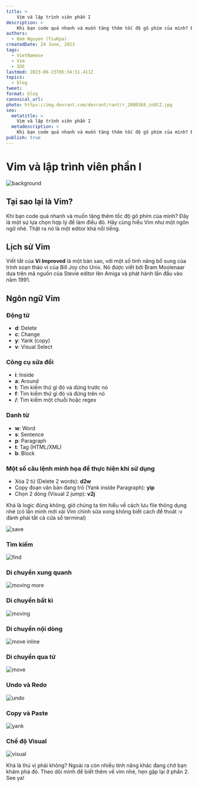 ```yaml
---
title: >
    Vim và lập trình viên phần I
description: >
    Khi bạn code quá nhanh và muốn tăng thêm tốc độ gõ phím của mình? Đây là một sự lựa chọn hợp lý để làm điều đó
authors:
  - Nam Nguyen (TsuKpa)
createdDate: 24 June, 2023
tags:
  - VietNamese
  - Vim
  - IDE
lastmod: 2023-06-23T05:34:51.411Z
topics:
  - blog
tweet:
format: blog
canonical_url:
photo: https://img.devrant.com/devrant/rant/r_2080368_znDCZ.jpg
seo:
  metatitle: >
    Vim và lập trình viên phần I
  metadescription: >
    Khi bạn code quá nhanh và muốn tăng thêm tốc độ gõ phím của mình? Đây là một sự lựa chọn hợp lý để làm điều đó
publish: true
---
```


# Vim và lập trình viên phần I

![background](https://img.devrant.com/devrant/rant/r_2080368_znDCZ.jpg)

## Tại sao lại là Vim?

Khi bạn code quá nhanh và muốn tăng thêm tốc độ gõ phím của mình? Đây là một sự lựa chọn hợp lý để làm điều đó. Hãy cùng hiểu Vim như một ngôn ngữ nhé. Thật ra nó là một editor khá nổi tiếng.

## Lịch sử Vim

Viết tắt của __Vi Improved__ là một bản sao, với một số tính năng bổ sung của trình soạn thảo vi của Bill Joy cho Unix. Nó được viết bởi Bram Moolenaar dựa trên mã nguồn của Stevie editor lên Amiga và phát hành lần đầu vào năm 1991.

## Ngôn ngữ Vim

### Động từ

- __d__: Delete
- __c__: Change
- __y__: Yank (copy)
- __v__: Visual Select

### Công cụ sửa đổi

- __i__: Inside
- __a__: Around
- __t__: Tìm kiếm thứ gì đó và dừng trước nó
- __f__: Tìm kiếm thứ gì đó và đứng trên nó
- __/__: Tìm kiếm một chuỗi hoặc regex

### Danh từ

- __w__: Word
- __s__: Sentence
- __p__: Paragraph
- __t__: Tag (HTML/XML)
- __b__: Block

### Một số câu lệnh minh họa để thực hiện khi sử dụng

- Xóa 2 từ (Delete 2 words): __d2w__
- Copy đoạn văn bản đang trỏ (Yank inside Paragraph): __yip__
- Chọn 2 dòng (Visual 2 jump): __v2j__

Khá là logic đúng không, giờ chúng ta tìm hiểu về cách lưu file thông dụng nhé (có lần mình mới xài Vim chỉnh sửa xong không biết cách để thoát :v đành phải tắt cả cửa sổ terminal)

![save](https://1.bp.blogspot.com/-dqGEc-c9_ms/XkgNmFn_AgI/AAAAAAAACD8/JsWwKH4bNhg-vRVkuhb3w_O451OClRVfgCLcBGAsYHQ/s1600/saveFile.png)

### Tìm kiếm

![find](https://1.bp.blogspot.com/-1TrIgjv0XNs/XkgNknqLmoI/AAAAAAAACDw/NmujYxv7h9UOI3DR18cnDOzWZ0uFulS7ACLcBGAsYHQ/s1600/find.png)

### Di chuyển xung quanh

![moving more](https://1.bp.blogspot.com/-zq1NumlIByQ/XkgNkq3-WxI/AAAAAAAACDs/Mj_XXuVFT3M4AfJHQeZJzcxrgPiCwPBiACLcBGAsYHQ/s1600/moving.png)

### Di chuyển bất kì

![moving](https://1.bp.blogspot.com/-Fs0HOtfn5zU/XkgNl1kAEAI/AAAAAAAACD4/o9QrGMEuNjEMXN7us2oEAwIbeDFW9-lzwCLcBGAsYHQ/s1600/movingMore.png)

### Di chuyển nội dòng

![move inline](https://1.bp.blogspot.com/-aARqNkWSzDU/XkgNlSawxgI/AAAAAAAACD0/zuG7TgOdeysTVZuIA3kYNTj4vIx5FKCJwCLcBGAsYHQ/s1600/movingInline.png)

### Di chuyển qua từ

![move](https://1.bp.blogspot.com/-ZwBxRSAjkTU/XkgNkn95V9I/AAAAAAAACDo/nqrdYOHTY3USXK5t5wdW9-B2w0Z5BM0AACLcBGAsYHQ/s1600/moveWord.png)

### Undo và Redo

![undo](https://1.bp.blogspot.com/-Ysovb1pbbuM/XkgNmXslupI/AAAAAAAACEA/GdoBw4UGHekYmITGudwGYbCStETfB4QlACLcBGAsYHQ/s1600/undoRedo.png)

### Copy và Paste

![yank](https://1.bp.blogspot.com/-kkDk3hCp0Hs/XkgNm6nv7SI/AAAAAAAACEE/03HQti8QRkMgB1r9UWw83FZ_kMfHllLkACLcBGAsYHQ/s1600/yank.png)

### Chế độ Visual

![visual](https://1.bp.blogspot.com/-NwPUG9gw7_Y/XkgNm0szYrI/AAAAAAAACEI/xE4hnjn31ScKbQq9HS5Tl_KPg2cPvxUdACLcBGAsYHQ/s1600/visual.png)

Khá là thú vị phải không? Ngoài ra còn nhiều tính năng khác đang chờ bạn khám phá đó. Theo dõi mình để biết thêm về vim nhé, hẹn gặp lại ở phần 2. See ya!